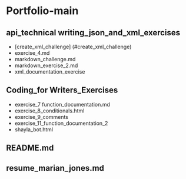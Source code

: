 # Portfolio-main

## api_technical writing_json_and_xml_exercises
   * [create_xml_challenge] (#create_xml_challenge)
   * exercise_4.md
   * markdown_challenge.md
   * markdown_exercise_2.md
   * xml_documentation_exercise
## Coding_for Writers_Exercises
  * exercise_7 function_documentation.md
  * exercise_8_conditionals.html
  * exercise_9_comments
  * exercise_11_function_documentation_2
  * shayla_bot.html

## README.md
## resume_marian_jones.md
